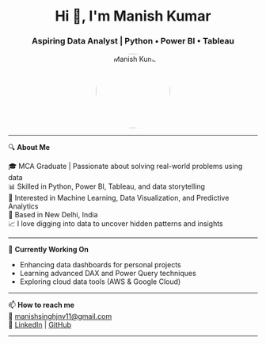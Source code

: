 <h1 align="center">Hi 👋, I'm Manish Kumar</h1>
<h3 align="center">Aspiring Data Analyst | Python • Power BI • Tableau</h3>

<p align="center">
  <img src="https://github.com/m1010nish.png" alt="Manish Kumar" width="150" style="border-radius: 50%;" />
</p>

---

🔍 **About Me**  

🎓 MCA Graduate | Passionate about solving real-world problems using data  
📊 Skilled in Python, Power BI, Tableau, and data storytelling  
🧠 Interested in Machine Learning, Data Visualization, and Predictive Analytics  
📍 Based in New Delhi, India  
📈 I love digging into data to uncover hidden patterns and insights

---

💼 **Currently Working On**  
- Enhancing data dashboards for personal projects  
- Learning advanced DAX and Power Query techniques  
- Exploring cloud data tools (AWS & Google Cloud)

---

📫 **How to reach me**  
📧 manishsinghjnv11@gmail.com  
🔗 [LinkedIn](https://www.linkedin.com/in/m1010nish) | [GitHub](https://github.com/m1010nish)

---
